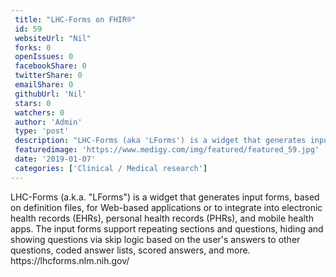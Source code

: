 ```yaml
--- 
 title: "LHC-Forms on FHIR®" 
 id: 59  
 websiteUrl: "Nil" 
 forks: 0 
 openIssues: 0  
 facebookShare: 0  
 twitterShare: 0  
 emailShare: 0  
 githubUrl: 'Nil'
 stars: 0 
 watchers: 0 
 author: 'Admin' 
 type: 'post' 
 description: "LHC-Forms (aka 'LForms') is a widget that generates input forms based on definition files for Web-based applications or to integrate into electronic h"
 featuredimage: 'https://www.medigy.com/img/featured/featured_59.jpg' 
 date: '2019-01-07'
 categories: ['Clinical / Medical research']
---
```

<div><div>LHC-Forms (a.k.a. "LForms") is a widget that generates input forms, based on definition files, for Web-based applications or to integrate into electronic health records (EHRs), personal health records (PHRs), and mobile health apps. The input forms support repeating sections and questions, hiding and showing questions via skip logic based on the user's answers to other questions, coded answer lists, scored answers, and more.

</div></div><div><div class="YMs_y"><div class="_3tpF_"></div><div class="_3tpF_"></div><div class="_3tpF_">https://lhcforms.nlm.nih.gov/</div></div></div>